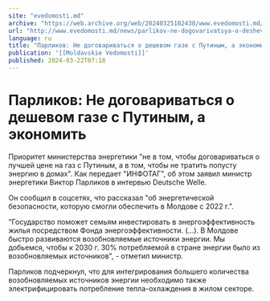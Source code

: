 ```yaml
---
site: "evedomosti.md"
archive: "https://web.archive.org/web/20240325102438/www.evedomosti.md/news/parlikov-ne-dogovarivatsya-o-deshevom-gaze-s-putinym-ekonomi"
url: "http://www.evedomosti.md/news/parlikov-ne-dogovarivatsya-o-deshevom-gaze-s-putinym-ekonomi"
language: ru
title: "Парликов: Не договариваться о дешевом газе с Путиным, а экономить"
publication: '[[Moldavskie Vedomosti]]'
published: 2024-03-22T07:18
---
```


# Парликов: Не договариваться о дешевом газе с Путиным, а экономить

Приоритет министерства энергетики "не в том, чтобы договариваться о лучшей цене на газ с Путиным, а в том, чтобы не тратить попусту энергию в домах". Как передает "ИНФОТАГ", об этом заявил министр энергетики Виктор Парликов в интервью Deutsche Welle.

Он сообщил в соцсетях, что рассказал "об энергетической безопасности, которую смогли обеспечить в Молдове с 2022 г.".

"Государство поможет семьям инвестировать в энергоэффективность жилья посредством Фонда энергоэффективности. (...). В Молдове быстро развиваются возобновляемые источники энергии. Мы добьемся, чтобы к 2030 г. 30% потребляемой в стране энергии было из возобновляемых источников", - отметил министр.

Парликов подчеркнул, что для интегрирования большего количества возобновляемых источников энергии необходимо также электрифицировать потребление тепла-охлаждения в жилом секторе.